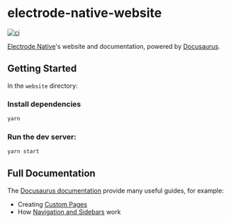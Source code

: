 # electrode-native-website

[![ci][1]][2]

[Electrode Native][3]'s website and documentation, powered by [Docusaurus][4].

## Getting Started

In the `website` directory:

### Install dependencies

```sh
yarn
```

### Run the dev server:

```sh
yarn start
```

## Full Documentation

The [Docusaurus documentation][5] provide many useful guides, for example:

- Creating [Custom Pages][6]
- How [Navigation and Sidebars][7] work

[1]: https://github.com/fbtmp/electrode-native-website/workflows/ci/badge.svg
[2]: https://github.com/fbtmp/electrode-native-website/actions
[3]: https://www.electrodenative.dev/
[4]: https://docusaurus.io/
[5]: https://docusaurus.io/docs/en/installation
[6]: https://docusaurus.io/docs/en/custom-pages
[7]: https://docusaurus.io/docs/en/navigation
